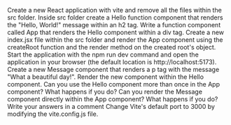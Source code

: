 Create a new React application with vite and remove all the files within the src folder.
Inside src folder create a Hello function component that renders the "Hello, World!" message within an h2 tag.
Write a function component called App that renders the Hello component within a div tag.
Create a new index.jsx file within the src folder and render the App component using the createRoot function and the render method on the created root's object.
Start the application with the npm run dev command and open the application in your browser (the default location is http://localhost:5173).
Create a new Message component that renders a p tag with the message "What a beautiful day!".
Render the new component within the Hello component. Can you use the Hello component more than once in the App component? What happens if you do? Can you render the Message component directly within the App component? What happens if you do? Write your answers in a comment Change Vite's default port to 3000 by modifying the vite.config.js file.
